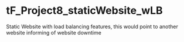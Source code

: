 # tF_Project8_staticWebsite_wLB
Static Website with load balancing features, this would point to another website informing of website downtime 

